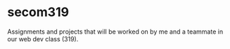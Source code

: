 # secom319
Assignments and projects that will be worked on by me and a teammate in our web dev class (319).
